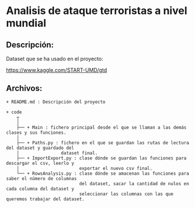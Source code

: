 # Analisis de ataque terroristas a nivel mundial


## Descripción:

Dataset que se ha usado en el proyecto:

https://www.kaggle.com/START-UMD/gtd

## Archivos:
```
+ README.md : Descripción del proyecto

+ code 
    ┬
    │  
    ├── + Main : fichero principal desde el que se llaman a las demás clases y sus funciones.  
    │  
    ├── + Paths.py : fichero en el que se guardan las rutas de lectura del dataset y guardado del   
    │                dataset final.
    ├── + ImportExport.py : clase dónde se guardan las funciones para descargar el csv, leerlo y   
    │                       exportar el nuevo csv final.  
    └── + RowsAnalysis.py : clase dónde se amacenan las funciones para saber el número de columnas 
                            del dataset, sacar la cantidad de nulos en cada columna del dataset y 
                            seleccionar las columnas con las que queremos trabajar del dataset.  
    
```
